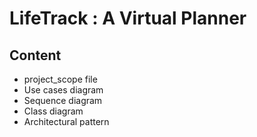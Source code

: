 # LifeTrack : A Virtual Planner

## Content

* project_scope file
* Use cases diagram
* Sequence diagram
* Class diagram
* Architectural pattern
